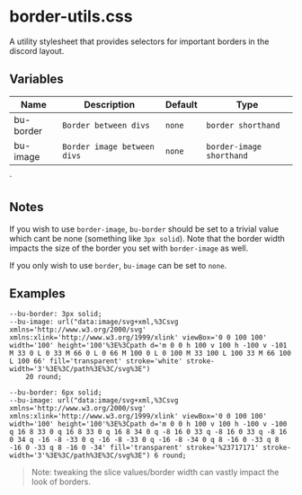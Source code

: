 # border-utils.css
A utility stylesheet that provides selectors for important borders in the discord layout.

## Variables
Name | Description | Default | Type
---- | ----------- | ------- | -
bu-border  | `Border between divs` | `none` | `border shorthand`
bu-image  | `Border image between divs` | `none` | `border-image shorthand`
  
`
## Notes
If you wish to use `border-image`, `bu-border` should be set to a trivial value which cant be none (something like `3px solid`). Note that the border width impacts the size of the border you set with `border-image` as well.

If you only wish to use `border`, `bu-image` can be set to `none`.

## Examples
```
--bu-border: 3px solid;
--bu-image: url("data:image/svg+xml,%3Csvg xmlns='http://www.w3.org/2000/svg' xmlns:xlink='http://www.w3.org/1999/xlink' viewBox='0 0 100 100' width='100' height='100'%3E%3Cpath d='m 0 0 h 100 v 100 h -100 v -101 M 33 0 L 0 33 M 66 0 L 0 66 M 100 0 L 0 100 M 33 100 L 100 33 M 66 100 L 100 66' fill='transparent' stroke='white' stroke-width='3'%3E%3C/path%3E%3C/svg%3E")
    20 round;
```

```
--bu-border: 6px solid;
--bu-image: url("data:image/svg+xml,%3Csvg xmlns='http://www.w3.org/2000/svg' xmlns:xlink='http://www.w3.org/1999/xlink' viewBox='0 0 100 100' width='100' height='100'%3E%3Cpath d='m 0 0 h 100 v 100 h -100 v -100 q 16 8 33 0 q 16 8 33 0 q 16 8 34 0 q -8 16 0 33 q -8 16 0 33 q -8 16 0 34 q -16 -8 -33 0 q -16 -8 -33 0 q -16 -8 -34 0 q 8 -16 0 -33 q 8 -16 0 -33 q 8 -16 0 -34' fill='transparent' stroke='%23717171' stroke-width='3'%3E%3C/path%3E%3C/svg%3E") 6 round;
```
>Note: tweaking the slice values/border width can vastly impact the look of borders.
